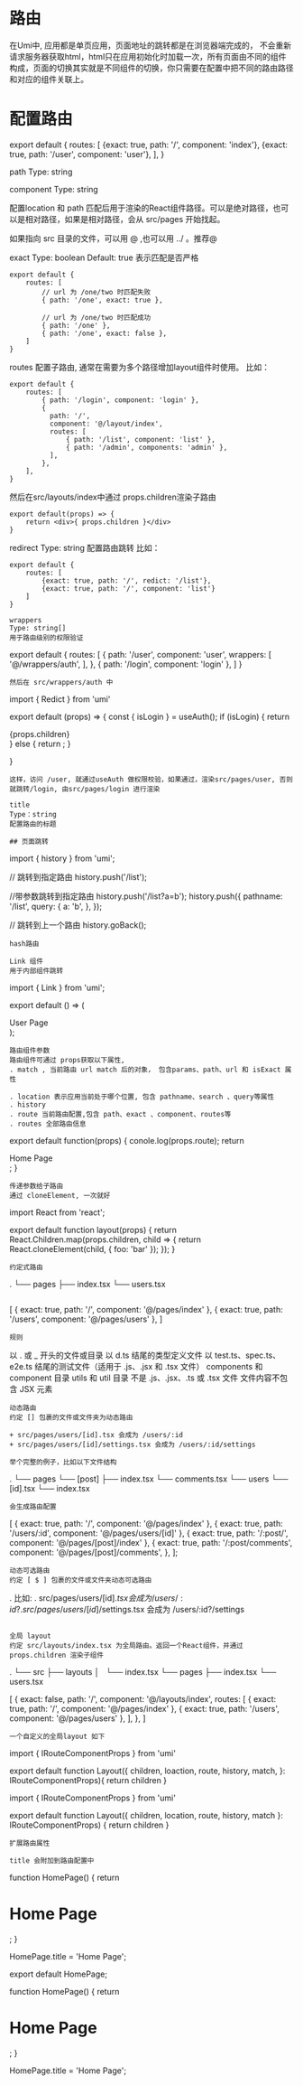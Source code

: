 # 路由
在Umi中, 应用都是单页应用，页面地址的跳转都是在浏览器端完成的， 不会重新请求服务器获取html，html只在应用初始化时加载一次，所有页面由不同的组件构成，页面的切换其实就是不同组件的切换，你只需要在配置中把不同的路由路径和对应的组件关联上。
# 配置路由
export default {
    routes: [
        {exact: true, path: '/', component: 'index'},
        {exact: true, path: '/user', component: 'user'},
    ],
}

path
Type: string

component
Type: string

配置location 和 path 匹配后用于渲染的React组件路径。可以是绝对路径，也可以是相对路径，如果是相对路径，会从 src/pages 开始找起。

如果指向 src 目录的文件，可以用 @ ,也可以用 ../ 。推荐@

exact
Type: boolean
Default: true
表示匹配是否严格
```
export default {
    routes: [
        // url 为 /one/two 时匹配失败
        { path: '/one', exact: true },
        
        // url 为 /one/two 时匹配成功
        { path: '/one' },
        { path: '/one', exact: false }, 
    ]
}
```

routes
配置子路由, 通常在需要为多个路径增加layout组件时使用。
比如：
```
export default {
    routes: [
        { path: '/login', component: 'login' },
        {
          path: '/',
          component: '@/layout/index',
          routes: [
              { path: '/list', component: 'list' },
              { path: '/admin', components: 'admin' },
          ],
        },
    ],
}
```
然后在src/layouts/index中通过 props.children渲染子路由
```
export default(props) => {
    return <div>{ props.children }</div>
}
```
redirect
Type: string
配置路由跳转
比如：
```
export default {
    routes: [
        {exact: true, path: '/', redict: '/list'},
        {exact: true, path: '/', component: 'list'}
    ]
}

wrappers
Type: string[]
用于路由级别的权限验证
```
export default {
    routes: [
        {
            path: '/user', component: 'user',
            wrappers: [
                '@/wrappers/auth',
            ],
        },
        { path: '/login', component: 'login' },
    ]
}
```
然后在 src/wrappers/auth 中
```
import { Redict } from 'umi'

export default (props) => {
    const { isLogin } = useAuth();
    if (isLogin) {
        return <div>
        {props.children}
        </div>
    } else {
        return <Redirect to="/login" />;
    }

}
```
这样，访问 /user, 就通过useAuth 做权限校验，如果通过，渲染src/pages/user, 否则就跳转/login, 由src/pages/login 进行渲染

title 
Type：string
配置路由的标题

## 页面跳转
```
import { history } from 'umi';

// 跳转到指定路由
history.push('/list');

//带参数跳转到指定路由
history.push('/list?a=b');
history.push({
    pathname: '/list',
    query: {
        a: 'b',
    },
});

// 跳转到上一个路由
history.goBack();
```
hash路由
```
```
Link 组件
用于内部组件跳转
```
import { Link } from 'umi';

export default () => (
    <div>
        <Link to="/users">User Page</Link>
    </div>
);
```
路由组件参数
路由组件可通过 props获取以下属性,
. match , 当前路由 url match 后的对象， 包含params、path、url 和 isExact 属性

. location 表示应用当前处于哪个位置, 包含 pathname、search 、query等属性
. history
. route 当前路由配置,包含 path、exact 、component、routes等
. routes 全部路由信息
```
export default function(props) {
    conole.log(props.route);
    return <div>Home Page</div>;
}
```
传递参数给子路由
通过 cloneElement, 一次就好
```
import React from 'react';

export default function layout(props) {
    return React.Children.map(props.children, child => {
        return React.cloneElement(child, { foo: 'bar' });
    });
}
```
约定式路由
```
.
  └── pages
    ├── index.tsx
    └── users.tsx
```
```
[
  { exact: true, path: '/', component: '@/pages/index' },
  { exact: true, path: '/users', component: '@/pages/users' },
]
```
规则
```
以 . 或 _ 开头的文件或目录
以 d.ts 结尾的类型定义文件
以 test.ts、spec.ts、e2e.ts 结尾的测试文件（适用于 .js、.jsx 和 .tsx 文件）
components 和 component 目录
utils 和 util 目录
不是 .js、.jsx、.ts 或 .tsx 文件
文件内容不包含 JSX 元素
```
动态路由
约定 [] 包裹的文件或文件夹为动态路由

+ src/pages/users/[id].tsx 会成为 /users/:id
+ src/pages/users/[id]/settings.tsx 会成为 /users/:id/settings

举个完整的例子，比如以下文件结构
```
.
  └── pages
    └── [post]
      ├── index.tsx
      └── comments.tsx
    └── users
      └── [id].tsx
    └── index.tsx
```
会生成路由配置
```
[
  { exact: true, path: '/', component: '@/pages/index' },
  { exact: true, path: '/users/:id', component: '@/pages/users/[id]' },
  { exact: true, path: '/:post/', component: '@/pages/[post]/index' },
  {
    exact: true,
    path: '/:post/comments',
    component: '@/pages/[post]/comments',
  },
];
```
动态可选路由
约定 [ $ ] 包裹的文件或文件夹动态可选路由
```
. 比如:
. src/pages/users/[id$].tsx 会成为 /users/:id?
. src/pages/users/[id$]/settings.tsx 会成为 /users/:id?/settings
```

全局 layout
约定 src/layouts/index.tsx 为全局路由。返回一个React组件，并通过 props.children 渲染子组件
```
.
└── src
    ├── layouts
    │   └── index.tsx
    └── pages
        ├── index.tsx
        └── users.tsx

[
  { exact: false, path: '/', component: '@/layouts/index',
    routes: [
      { exact: true, path: '/', component: '@/pages/index' },
      { exact: true, path: '/users', component: '@/pages/users' },
    ],
  },
]
```
一个自定义的全局layout 如下
```
import { IRouteComponentProps } from 'umi'

export default function Layout({ children,  loaction, route, history, match, }: IRouteComponentProps){
    return children
}

import { IRouteComponentProps } from 'umi'

export default function Layout({ children, location, route, history, match }: IRouteComponentProps) {
  return children
}
```
扩展路由属性

title 会附加到路由配置中

```
function HomePage() {
  return <h1>Home Page</h1>;
}

HomePage.title = 'Home Page';

export default HomePage;

function HomePage() {
    return <h1> Home Page</h1>;
}

HomePage.title = 'Home Page';
```
